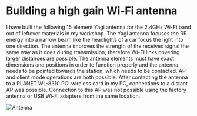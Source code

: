 # Building a high gain Wi-Fi antenna

I have built the following  15 element Yagi antenna for the 2.4GHz Wi-Fi band out of leftover materials in my workshop. The Yagi antenna focuses the RF energy into a narrow beam like the headlights of a car focus the light into one direction. The antenna improves the strength of the received signal the same way as it does during transmission; therefore Wi-Fi links covering larger distances are possible. The antenna elements must have exact dimensions and positions in order to function properly and the  antenna needs to be pointed towards the station, which needs to be contacted.   AP and client mode operations are both possible. After contacting the antenna to a PLANET WL-8310 PCI wireless card in my PC, connections to a distant AP was possible. Connection to this AP was not possible using the factory antenna or USB Wi-Fi adapters from the same location.


![Antenna](https://github.com/fbarnabas/antenna/blob/main/IMG_20210623_190821.jpg)

